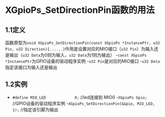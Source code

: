 # XGpioPs_SetDirectionPin函数的用法
## 1.1定义
函数原型为`void XGpioPs_SetDirectionPin(const XGpioPs *InstancePtr, u32 Pin, u32 Direction){......}`作用是设置对应的MIO接口（`u32 Pin`）为输入还是输出（`u32 Data`为0则为输入，`u32 Data`为1则为输出）
-`const XGpioPs *InstancePtr`为GPIO设备的驱动程序实例
-`u32 Pin`是对应的MIO接口
-`u32 Data`指定该接口为输入还是输出
## 1.2实例
- `#define MIO_LED             0;`           //led连接到 MIO0
-`XGpioPs Gpio;`                //GPIO设备的驱动程序实例
-`XGpioPs_SetDirectionPin(&Gpio, MIO_LED, 1);`  //指定该引脚为输出
